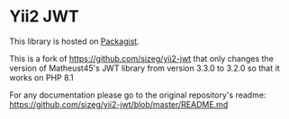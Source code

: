 # Yii2 JWT

This library is hosted on [Packagist](https://packagist.org/packages/matheust45/yii2-jwt).

This is a fork of https://github.com/sizeg/yii2-jwt that only changes the version of Matheust45's JWT library from version 3.3.0 to 3.2.0 so that it works on PHP 8.1

For any documentation please go to the original repository's readme: https://github.com/sizeg/yii2-jwt/blob/master/README.md

